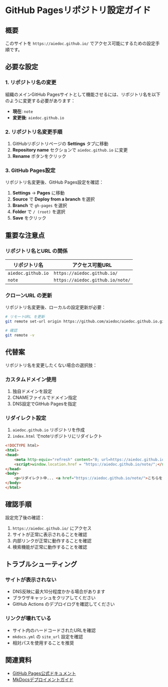 # GitHub Pagesリポジトリ設定ガイド

## 概要

このサイトを `https://aiedoc.github.io/` でアクセス可能にするための設定手順です。

## 必要な設定

### 1. リポジトリ名の変更

組織のメインGitHub Pagesサイトとして機能させるには、リポジトリ名を以下のように変更する必要があります：

- **現在**: `note`
- **変更後**: `aiedoc.github.io`

### 2. リポジトリ名変更手順

1. GitHubリポジトリページの **Settings** タブに移動
2. **Repository name** セクションで `aiedoc.github.io` に変更
3. **Rename** ボタンをクリック

### 3. GitHub Pages設定

リポジトリ名変更後、GitHub Pages設定を確認：

1. **Settings** → **Pages** に移動
2. **Source** で **Deploy from a branch** を選択
3. **Branch** で `gh-pages` を選択
4. **Folder** で `/ (root)` を選択
5. **Save** をクリック

## 重要な注意点

### リポジトリ名とURL の関係

| リポジトリ名 | アクセス可能URL |
|-------------|-----------------|
| `aiedoc.github.io` | `https://aiedoc.github.io/` |
| `note` | `https://aiedoc.github.io/note/` |

### クローンURL の更新

リポジトリ名変更後、ローカルの設定更新が必要：

```bash
# リモートURL を更新
git remote set-url origin https://github.com/aiedoc/aiedoc.github.io.git

# 確認
git remote -v
```

## 代替案

リポジトリ名を変更したくない場合の選択肢：

### カスタムドメイン使用

1. 独自ドメインを設定
2. CNAMEファイルでドメイン指定
3. DNS設定でGitHub Pagesを指定

### リダイレクト設定

1. `aiedoc.github.io` リポジトリを作成
2. `index.html` でnoteリポジトリにリダイレクト

```html
<!DOCTYPE html>
<html>
<head>
    <meta http-equiv="refresh" content="0; url=https://aiedoc.github.io/note/">
    <script>window.location.href = "https://aiedoc.github.io/note/";</script>
</head>
<body>
    <p>リダイレクト中... <a href="https://aiedoc.github.io/note/">こちらをクリック</a></p>
</body>
</html>
```

## 確認手順

設定完了後の確認：

1. `https://aiedoc.github.io/` にアクセス
2. サイトが正常に表示されることを確認
3. 内部リンクが正常に動作することを確認
4. 検索機能が正常に動作することを確認

## トラブルシューティング

### サイトが表示されない

- DNS反映に最大10分程度かかる場合があります
- ブラウザキャッシュをクリアしてください
- GitHub Actions のデプロイログを確認してください

### リンクが壊れている

- サイト内のハードコードされたURLを確認
- `mkdocs.yml` の `site_url` 設定を確認
- 相対パスを使用することを推奨

## 関連資料

- [GitHub Pages公式ドキュメント](https://docs.github.com/ja/pages)
- [MkDocsデプロイメントガイド](https://www.mkdocs.org/user-guide/deploying-your-docs/)